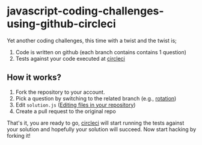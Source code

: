 # javascript-coding-challenges-using-github-circleci

Yet another coding challenges, this time with a twist and the twist is;

1. Code is written on github (each branch contains contains 1 question)
2. Tests against your code executed at [circleci](https://circleci.com/gh/engintekin/javascript-coding-challenges-using-github-circleci)

## How it works?
1. Fork the repository to your account.
2. Pick a question by switching to the related branch (e.g., [rotation](https://github.com/engintekin/javascript-coding-challenges-using-github-circleci/tree/rotation))
3. Edit `solution.js` ([Editing files in your repository](https://help.github.com/articles/editing-files-in-your-repository/))
4. Create a pull request to the original repo 

That's it, you are ready to go, [circleci](https://circleci.com/gh/engintekin/javascript-coding-challenges-using-github-circleci) will start running the tests against your solution and hopefully your solution will succeed. Now start hacking by forking it!